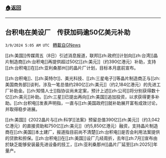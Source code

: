 ###  [:house:返回](README.md)
---


## 台积电在美设厂　传获加码逾50亿美元补助
`3/9/2024 5:05 AM UTC ` [轉載自GNews](https://gnews.org/articles/2379119)

[[zh:美国]]传媒周五（8日）引述消息报道，联邦[[zh:政府]]计划向[[zh:台湾]]晶片制造商[[zh:台积电]]再提供超过50亿[[zh:美元]]（约390亿港元）补助，支持[[zh:台积电]]在[[zh:亚利桑那州]]的晶片厂计划，目标本月底前宣布。

[[zh:台积电]]、[[zh:英特尔]]、美光科技、[[zh:三星电子]]等晶片制造商正与[[zh:美国商务部]]谈判，涉及一笔总值约280亿[[zh:美元]]（约2,184亿港元）的先进工厂补助金。[[zh:知情人士]]指协议尚未定案，预计上述[[zh:公司]]将分别获得数十亿[[zh:美元]]补助。[[zh:三星]]已提出再向[[zh:美国]]追加投资，以求获得更多补助。[[zh:台积电]]发表声明指，一直与[[zh:美国政府]]就补助展开富有成效讨论，并取得稳步进展。

[[zh:美国]]《2022晶片与[[zh:科学]]法案》预留总值390亿[[zh:美元]]（约3,042亿港元）的直接资助和750亿[[zh:美元]]（约5,850亿港元）融资，支持晶片制造商在[[zh:美国]]本土建厂，报道指目前尚不清楚[[zh:台积电]]是否会利用法案提供的贷款和担保。[[zh:台积电]]在[[zh:美国]]设厂几经周折，去年[[zh:7月]]宣布由於缺乏能够安装最先进设备的技工，[[zh:亚利桑那州]]晶片厂延至[[zh:2025]]年量产。
